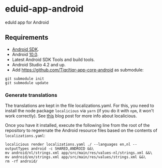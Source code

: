 # eduid-app-android

eduId app for Android

## Requirements

- [Android SDK](http://developer.android.com/sdk/index.html).
- Android [10.0](http://developer.android.com/tools/revisions/platforms.html#10).
- Latest Android SDK Tools and build tools.
- Android Studio 4.2 and up.
- Add https://github.com/Tiqr/tiqr-app-core-android as submodule:
```
git submodule init
git submodule update
```

### Generate translations

The translations are kept in the file localizations.yaml.
For this, you need to install the node package `localicious` via `yarn` (if you do it with `npm`, it won't work correctly).
See [this](https://blog.picnic.nl/localizing-native-apps-made-easy-with-localicious-5063d02d3511) blog post for more info about localicious.

Once you have it installed, execute the following line from the root of the repository to regerenate the Android resource files based on the 
contents of `localizations.yaml`:

```shell
localicious render localizations.yaml ./ --languages en,nl --outputTypes android -c SHARED,ANDROID &&\
mv android/nl/strings.xml app/src/main/res/values-nl/strings.xml &&\
mv android/en/strings.xml app/src/main/res/values/strings.xml &&\
rm -rf android/
```
